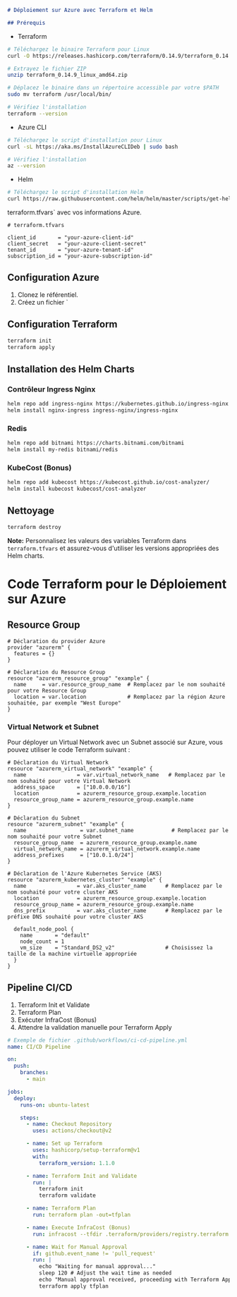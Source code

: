 ```markdown
# Déploiement sur Azure avec Terraform et Helm

## Prérequis
```
- Terraform

```bash
# Téléchargez le binaire Terraform pour Linux
curl -O https://releases.hashicorp.com/terraform/0.14.9/terraform_0.14.9_linux_amd64.zip

# Extrayez le fichier ZIP
unzip terraform_0.14.9_linux_amd64.zip

# Déplacez le binaire dans un répertoire accessible par votre $PATH
sudo mv terraform /usr/local/bin/

# Vérifiez l'installation
terraform --version
```

- Azure CLI
```bash
# Téléchargez le script d'installation pour Linux
curl -sL https://aka.ms/InstallAzureCLIDeb | sudo bash

# Vérifiez l'installation
az --version
```

- Helm
```bash
# Téléchargez le script d'installation Helm
curl https://raw.githubusercontent.com/helm/helm/master/scripts/get-helm-3 | bash
```

terraform.tfvars` avec vos informations Azure.
```hcl
# terraform.tfvars

client_id       = "your-azure-client-id"
client_secret   = "your-azure-client-secret"
tenant_id       = "your-azure-tenant-id"
subscription_id = "your-azure-subscription-id"
```

## Configuration Azure

1. Clonez le référentiel.
2. Créez un fichier `

## Configuration Terraform

```bash
terraform init
terraform apply
```

## Installation des Helm Charts

### Contrôleur Ingress Nginx

```bash
helm repo add ingress-nginx https://kubernetes.github.io/ingress-nginx
helm install nginx-ingress ingress-nginx/ingress-nginx
```

### Redis

```bash
helm repo add bitnami https://charts.bitnami.com/bitnami
helm install my-redis bitnami/redis
```

### KubeCost (Bonus)

```bash
helm repo add kubecost https://kubecost.github.io/cost-analyzer/
helm install kubecost kubecost/cost-analyzer
```

## Nettoyage

```bash
terraform destroy
```

**Note:** Personnalisez les valeurs des variables Terraform dans `terraform.tfvars` et assurez-vous d'utiliser les versions appropriées des Helm charts.

# Code Terraform pour le Déploiement sur Azure

## Resource Group

```hcl
# Déclaration du provider Azure
provider "azurerm" {
  features = {}
}

# Déclaration du Resource Group
resource "azurerm_resource_group" "example" {
  name     = var.resource_group_name  # Remplacez par le nom souhaité pour votre Resource Group
  location = var.location             # Remplacez par la région Azure souhaitée, par exemple "West Europe"
}
```

### Virtual Network et Subnet

Pour déployer un Virtual Network avec un Subnet associé sur Azure, vous pouvez utiliser le code Terraform suivant :

```hcl
# Déclaration du Virtual Network
resource "azurerm_virtual_network" "example" {
  name                = var.virtual_network_name   # Remplacez par le nom souhaité pour votre Virtual Network
  address_space       = ["10.0.0.0/16"]
  location            = azurerm_resource_group.example.location
  resource_group_name = azurerm_resource_group.example.name
}

# Déclaration du Subnet
resource "azurerm_subnet" "example" {
  name                 = var.subnet_name            # Remplacez par le nom souhaité pour votre Subnet
  resource_group_name  = azurerm_resource_group.example.name
  virtual_network_name = azurerm_virtual_network.example.name
  address_prefixes     = ["10.0.1.0/24"]
}

# Déclaration de l'Azure Kubernetes Service (AKS)
resource "azurerm_kubernetes_cluster" "example" {
  name                = var.aks_cluster_name      # Remplacez par le nom souhaité pour votre cluster AKS
  location            = azurerm_resource_group.example.location
  resource_group_name = azurerm_resource_group.example.name
  dns_prefix          = var.aks_cluster_name      # Remplacez par le préfixe DNS souhaité pour votre cluster AKS

  default_node_pool {
    name       = "default"
    node_count = 1
    vm_size    = "Standard_DS2_v2"                # Choisissez la taille de la machine virtuelle appropriée
  }
}
```

## Pipeline CI/CD

1. Terraform Init et Validate
2. Terraform Plan
3. Exécuter InfraCost (Bonus)
4. Attendre la validation manuelle pour Terraform Apply

```yaml
# Exemple de fichier .github/workflows/ci-cd-pipeline.yml
name: CI/CD Pipeline

on:
  push:
    branches:
      - main

jobs:
  deploy:
    runs-on: ubuntu-latest

    steps:
      - name: Checkout Repository
        uses: actions/checkout@v2

      - name: Set up Terraform
        uses: hashicorp/setup-terraform@v1
        with:
          terraform_version: 1.1.0

      - name: Terraform Init and Validate
        run: |
          terraform init
          terraform validate

      - name: Terraform Plan
        run: terraform plan -out=tfplan

      - name: Execute InfraCost (Bonus)
        run: infracost --tfdir .terraform/providers/registry.terraform.io/hashicorp/

      - name: Wait for Manual Approval
        if: github.event_name != 'pull_request'
        run: |
          echo "Waiting for manual approval..."
          sleep 120 # Adjust the wait time as needed
          echo "Manual approval received, proceeding with Terraform Apply"
          terraform apply tfplan
```
